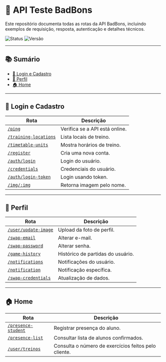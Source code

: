 # 🚀 API Teste BadBons

Este repositório documenta todas as rotas da API BadBons, incluindo exemplos de requisição, resposta, autenticação e detalhes técnicos.

![Status](https://img.shields.io/badge/status-em%20desenvolvimento-yellow)
![Versão](https://img.shields.io/badge/versão-1.0.0-blue)

---

## 📚 Sumário
- [🔐 Login e Cadastro](#-login-e-cadastro)
- [👤 Perfil](#-perfil)
- [🏠 Home](#-home)

---

## 🔐 Login e Cadastro
| Rota                                                                      | Descrição                                                                 |
|---------------------------------------------------------------------------|---------------------------------------------------------------------------|
| [`/ping`](sections/wellcome#ping)                                         | Verifica se a API está online.                                            |
| [`/training-locations`](sections/wellcome#training-locations)             | Lista locais de treino.                                                   |
| [`/timetable-units`](sections/wellcome#timetable-units)                   | Mostra horários de treino.                                                |
| [`/register`](sections/wellcome#register)                                 | Cria uma nova conta.                                                      |
| [`/auth/login`](sections/wellcome#/auth/login-token)                      | Login do usuário.                                                         |
| [`/credentials`](sections/wellcome#credentials)                           | Credenciais do usuário.                                                   |
| [`/auth/login-token`](sections/wellcome#/auth/login-token)                | Login usando token.                                                       |
| [`/img/:img`](sections/wellcome#img)                                      | Retorna imagem pelo nome.                                                 |

---

## 👤 Perfil
| Rota                                                                      | Descrição                                                                 |
|---------------------------------------------------------------------------|---------------------------------------------------------------------------|
| [`/user/update-image`](sections/profile#/user/update-image)               | Upload da foto de perfil.                                                 |
| [`/swap-email`](sections/profile#swap-email)                              | Alterar e-mail.                                                           |
| [`/swap-password`](sections/profile#swap-password)                        | Alterar senha.                                                            |
| [`/game-history`](sections/profile#game-history)                          | Histórico de partidas do usuário.                                         |
| [`/notifications`](sections/profile#notifications)                        | Notificações do usuário.                                                  |
| [`/notification`](sections/profile#notification)                          | Notificação específica.                                                   |
| [`/swap-credentials`](sections/profile#swap-credentials)                  | Atualização de dados.                                                    |

---

## 🏠 Home
| Rota                                                                      | Descrição                                                                 |
|---------------------------------------------------------------------------|---------------------------------------------------------------------------|
| [`/presence-student`](sections/home#presence-student)                     | Registrar presença do aluno.                                              |
| [`/presence-list`](sections/home#presence-list)                           | Consultar lista de alunos confirmados.                                    |
| [`/user/treinos`](sections/home#user/treinos)                             | Consulta o número de exercícios feitos pelo cliente.                      |